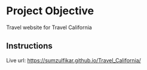 # Project Objective
Travel website for Travel California

## Instructions

Live url: https://sumzulfikar.github.io/Travel_California/
